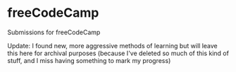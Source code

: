# freeCodeCamp
Submissions for freeCodeCamp

Update: I found new, more aggressive methods of learning but will leave this here for archival purposes (because I've deleted so much of this kind of stuff, and I miss having something to mark my progress)
